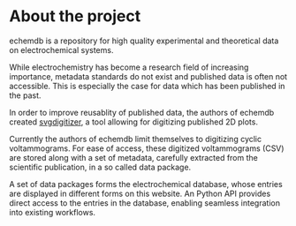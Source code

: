 # About the project

echemdb is a repository for high quality experimental and theoretical data on electrochemical systems. 

While electrochemistry has become a research field of increasing importance,
metadata standards do not exist and published data is often not accessible. 
This is especially the case for data which has been published in the past.

In order to improve reusablity of published data, the authors of echemdb created 
[svgdigitizer](https://github.com/echemdb/svgdigitizer), a tool allowing for 
digitizing published 2D plots. 

Currently the authors of echemdb limit themselves to digitizing cyclic voltammograms.
For ease of access, these digitized voltammograms (CSV) are stored along with a set of
metadata, carefully extracted from the scientific publication, in a so called data package.

A set of data packages forms the electrochemical database, whose entries are displayed in 
different forms on this website. An Python API provides direct access to the entries in the database, 
enabling seamless integration into existing workflows.

<!-- 
Reliable and appropriately standardized data across different systems is still rare, especially
as small changes in the experiments can easily yield dramatic differences in the observations.
-->